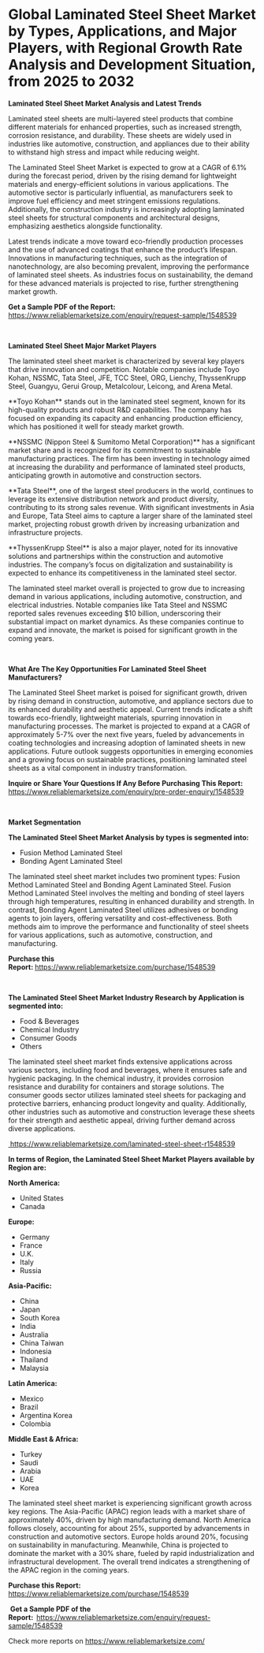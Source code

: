 <p><h1>Global Laminated Steel Sheet Market by Types, Applications, and Major Players, with Regional Growth Rate Analysis and Development Situation, from 2025 to 2032</h1></p><p><strong>Laminated Steel Sheet Market Analysis and Latest Trends</strong></p>
<p><p>Laminated steel sheets are multi-layered steel products that combine different materials for enhanced properties, such as increased strength, corrosion resistance, and durability. These sheets are widely used in industries like automotive, construction, and appliances due to their ability to withstand high stress and impact while reducing weight.</p><p>The Laminated Steel Sheet Market is expected to grow at a CAGR of 6.1% during the forecast period, driven by the rising demand for lightweight materials and energy-efficient solutions in various applications. The automotive sector is particularly influential, as manufacturers seek to improve fuel efficiency and meet stringent emissions regulations. Additionally, the construction industry is increasingly adopting laminated steel sheets for structural components and architectural designs, emphasizing aesthetics alongside functionality.</p><p>Latest trends indicate a move toward eco-friendly production processes and the use of advanced coatings that enhance the product’s lifespan. Innovations in manufacturing techniques, such as the integration of nanotechnology, are also becoming prevalent, improving the performance of laminated steel sheets. As industries focus on sustainability, the demand for these advanced materials is projected to rise, further strengthening market growth.</p></p>
<p><strong>Get a Sample PDF of the Report:&nbsp;</strong> <a href="https://www.reliablemarketsize.com/enquiry/request-sample/1548539?utm_campaign=2180&utm_medium=2&utm_source=Github&utm_content=ia&utm_term=14022025&utm_id=laminated-steel-sheet">https://www.reliablemarketsize.com/enquiry/request-sample/1548539</a></p>
<p>&nbsp;</p>
<p><strong>Laminated Steel Sheet Major Market Players</strong></p>
<p><p>The laminated steel sheet market is characterized by several key players that drive innovation and competition. Notable companies include Toyo Kohan, NSSMC, Tata Steel, JFE, TCC Steel, ORG, Lienchy, ThyssenKrupp Steel, Guangyu, Gerui Group, Metalcolour, Leicong, and Arena Metal.</p><p>**Toyo Kohan** stands out in the laminated steel segment, known for its high-quality products and robust R&D capabilities. The company has focused on expanding its capacity and enhancing production efficiency, which has positioned it well for steady market growth. </p><p>**NSSMC (Nippon Steel & Sumitomo Metal Corporation)** has a significant market share and is recognized for its commitment to sustainable manufacturing practices. The firm has been investing in technology aimed at increasing the durability and performance of laminated steel products, anticipating growth in automotive and construction sectors.</p><p>**Tata Steel**, one of the largest steel producers in the world, continues to leverage its extensive distribution network and product diversity, contributing to its strong sales revenue. With significant investments in Asia and Europe, Tata Steel aims to capture a larger share of the laminated steel market, projecting robust growth driven by increasing urbanization and infrastructure projects.</p><p>**ThyssenKrupp Steel** is also a major player, noted for its innovative solutions and partnerships within the construction and automotive industries. The company’s focus on digitalization and sustainability is expected to enhance its competitiveness in the laminated steel sector.</p><p>The laminated steel market overall is projected to grow due to increasing demand in various applications, including automotive, construction, and electrical industries. Notable companies like Tata Steel and NSSMC reported sales revenues exceeding $10 billion, underscoring their substantial impact on market dynamics. As these companies continue to expand and innovate, the market is poised for significant growth in the coming years.</p></p>
<p>&nbsp;</p>
<p><strong>What Are The Key Opportunities For Laminated Steel Sheet Manufacturers?</strong></p>
<p><p>The Laminated Steel Sheet market is poised for significant growth, driven by rising demand in construction, automotive, and appliance sectors due to its enhanced durability and aesthetic appeal. Current trends indicate a shift towards eco-friendly, lightweight materials, spurring innovation in manufacturing processes. The market is projected to expand at a CAGR of approximately 5-7% over the next five years, fueled by advancements in coating technologies and increasing adoption of laminated sheets in new applications. Future outlook suggests opportunities in emerging economies and a growing focus on sustainable practices, positioning laminated steel sheets as a vital component in industry transformation.</p></p>
<p><strong>Inquire or Share Your Questions If Any Before Purchasing This Report:</strong> <a href="https://www.reliablemarketsize.com/enquiry/pre-order-enquiry/1548539?utm_campaign=2180&utm_medium=2&utm_source=Github&utm_content=ia&utm_term=14022025&utm_id=laminated-steel-sheet">https://www.reliablemarketsize.com/enquiry/pre-order-enquiry/1548539</a></p>
<p>&nbsp;</p>
<p><strong>Market Segmentation</strong></p>
<p><strong>The Laminated Steel Sheet Market Analysis by types is segmented into:</strong></p>
<p><ul><li>Fusion Method Laminated Steel</li><li>Bonding Agent Laminated Steel</li></ul></p>
<p><p>The laminated steel sheet market includes two prominent types: Fusion Method Laminated Steel and Bonding Agent Laminated Steel. Fusion Method Laminated Steel involves the melting and bonding of steel layers through high temperatures, resulting in enhanced durability and strength. In contrast, Bonding Agent Laminated Steel utilizes adhesives or bonding agents to join layers, offering versatility and cost-effectiveness. Both methods aim to improve the performance and functionality of steel sheets for various applications, such as automotive, construction, and manufacturing.</p></p>
<p><strong>Purchase this Report:&nbsp;</strong><a href="https://www.reliablemarketsize.com/purchase/1548539?utm_campaign=2180&utm_medium=2&utm_source=Github&utm_content=ia&utm_term=14022025&utm_id=laminated-steel-sheet">https://www.reliablemarketsize.com/purchase/1548539</a></p>
<p>&nbsp;</p>
<p><strong>The Laminated Steel Sheet Market Industry Research by Application is segmented into:</strong></p>
<p><ul><li>Food & Beverages</li><li>Chemical Industry</li><li>Consumer Goods</li><li>Others</li></ul></p>
<p><p>The laminated steel sheet market finds extensive applications across various sectors, including food and beverages, where it ensures safe and hygienic packaging. In the chemical industry, it provides corrosion resistance and durability for containers and storage solutions. The consumer goods sector utilizes laminated steel sheets for packaging and protective barriers, enhancing product longevity and quality. Additionally, other industries such as automotive and construction leverage these sheets for their strength and aesthetic appeal, driving further demand across diverse applications.</p></p>
<p><a href="https://www.reliablemarketsize.com/laminated-steel-sheet-r1548539?utm_campaign=2180&utm_medium=2&utm_source=Github&utm_content=ia&utm_term=14022025&utm_id=laminated-steel-sheet">&nbsp;https://www.reliablemarketsize.com/laminated-steel-sheet-r1548539</a></p>
<p><strong>In terms of Region, the Laminated Steel Sheet Market Players available by Region are:</strong></p>
<p>
    <p> <strong> North America: </strong>
        <ul>
            <li>United States</li>
            <li>Canada</li>
        </ul>
        </p> 
    <p> <strong> Europe: </strong>
        <ul>
            <li>Germany</li>
            <li>France</li>
            <li>U.K.</li>
            <li>Italy</li>
            <li>Russia</li>
        </ul>
        </p> 
    <p> <strong> Asia-Pacific: </strong>
        <ul>
            <li>China</li>
            <li>Japan</li>
            <li>South Korea</li>
            <li>India</li>
            <li>Australia</li>
            <li>China Taiwan</li>
            <li>Indonesia</li>
            <li>Thailand</li>
            <li>Malaysia</li>
        </ul>
        </p> 
    <p> <strong> Latin America: </strong>
        <ul>
            <li>Mexico</li>
            <li>Brazil</li>
            <li>Argentina Korea</li>
            <li>Colombia</li>
        </ul>
        </p> 
    <p> <strong> Middle East & Africa: </strong>
        <ul>
            <li>Turkey</li>
            <li>Saudi</li>
            <li>Arabia</li>
            <li>UAE</li>
            <li>Korea</li>
        </ul>
    </p>
    </p>
<p><p>The laminated steel sheet market is experiencing significant growth across key regions. The Asia-Pacific (APAC) region leads with a market share of approximately 40%, driven by high manufacturing demand. North America follows closely, accounting for about 25%, supported by advancements in construction and automotive sectors. Europe holds around 20%, focusing on sustainability in manufacturing. Meanwhile, China is projected to dominate the market with a 30% share, fueled by rapid industrialization and infrastructural development. The overall trend indicates a strengthening of the APAC region in the coming years.</p></p>
<p><strong>Purchase this Report: </strong><a href="https://www.reliablemarketsize.com/purchase/1548539?utm_campaign=2180&utm_medium=2&utm_source=Github&utm_content=ia&utm_term=14022025&utm_id=laminated-steel-sheet">https://www.reliablemarketsize.com/purchase/1548539</a></p>
<p>&nbsp;<strong>Get a Sample PDF of the Report:&nbsp;&nbsp;</strong><a href="https://www.reliablemarketsize.com/enquiry/request-sample/1548539?utm_campaign=2180&utm_medium=2&utm_source=Github&utm_content=ia&utm_term=14022025&utm_id=laminated-steel-sheet">https://www.reliablemarketsize.com/enquiry/request-sample/1548539</a></p>
<p><strong></strong></p>
<p>Check more reports on <a href="https://www.reliablemarketsize.com/?utm_campaign=2180&utm_medium=2&utm_source=Github&utm_content=ia&utm_term=14022025&utm_id=laminated-steel-sheet">https://www.reliablemarketsize.com/</a></p>